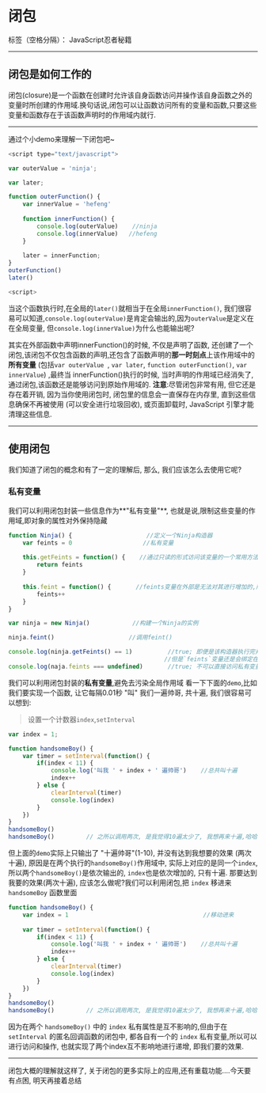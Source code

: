 ﻿# 闭包

标签（空格分隔）： JavaScript忍者秘籍

---

## 闭包是如何工作的
闭包(closure)是一个函数在创建时允许该自身函数访问并操作该自身函数之外的变量时所创建的作用域.换句话说,闭包可以让函数访问所有的变量和函数,只要这些变量和函数存在于该函数声明时的作用域内就行.
____
通过个小demo来理解一下闭包吧~
```javaScript
<script type="text/javascript">

var outerValue = 'ninja';

var later;

function outerFunction() {
    var innerValue = 'hefeng'
    
    function innerFunction() {
        console.log(outerValue)    //ninja
        console.log(innerValue)   //hefeng
    }
    
    later = innerFunction;
}
outerFunction()
later()

<script>
```
当这个函数执行时,在全局的`later()`就相当于在全局`innerFunction()`, 我们很容易可以知道,`console.log(outerValue)`是肯定会输出的,因为`outerValue`是定义在在全局变量, 但`console.log(innerValue)`为什么也能输出呢?

其实在外部函数中声明innerFunction()的时候, 不仅是声明了函数, 还创建了一个闭包,该闭包不仅包含函数的声明,还包含了函数声明的**那一时刻点**上该作用域中的**所有变量** (包括`var outerValue `, `var later`, `function outerFunction()`, `var innerValue`) ,最终当 innerFunction()执行的时候, 当时声明的作用域已经消失了, 通过闭包,该函数还是能够访问到原始作用域的.
**注意**:尽管闭包非常有用, 但它还是存在着开销, 因为当你使用闭包时, 闭包里的信息会一直保存在内存里, 直到这些信息确保不再被使用 (可以安全进行垃圾回收), 或页面卸载时, JavaScript 引擎才能清理这些信息.
___

## 使用闭包
我们知道了闭包的概念和有了一定的理解后, 那么, 我们应该怎么去使用它呢?

### 私有变量
我们可以利用闭包封装一些信息作为**"私有变量"**, 也就是说,限制这些变量的作用域,即对象的属性对外保持隐藏
```JavaScript
function Ninja() {                     //定义一个Ninja构造器
    var feints = 0                    //私有变量
    
    this.getFeints = function() {    //通过只读的形式访问该变量的一个常用方法
        return feints
    }
    
    this.feint = function() {       //feints变量在外部是无法对其进行增加的,所以通过该方法进行操作
        feints++
    }
}

var ninja = new Ninja()            //构建一个Ninja的实例

ninja.feint()                     //调用feint()

console.log(ninja.getFeints() == 1)          //true; 即便是该构造器执行完并且已经没有作用域了,
                                            //但是`feints`变量还是会绑定在`feint()`方法上
console.log(naja.feints === undefined)       //true; 不可以直接访问私有变量.
```
我们可以利用闭包封装的**私有变量**,避免去污染全局作用域
看一下下面的`demo`,比如我们要实现一个函数, 让它每隔0.01秒 "叫" 我们一遍帅哥, 共十遍, 我们很容易可以想到: 
> 设置一个计数器`index`,`setInterval`
```JavaScript
var index = 1;

function handsomeBoy() {
    var timer = setInterval(function() {
        if(index < 11) {
            console.log('叫我 ' + index + ' 遍帅哥')    //总共叫十遍
            index++
        } else {
            clearInterval(timer)
            console.log(index)
        }
    })
}
handsomeBoy()
handsomeBoy()         // 之所以调用两次, 是我觉得10遍太少了, 我想再来十遍,哈哈哈
```
但上面的`demo`实际上只输出了 "十遍帅哥"(1-10), 并没有达到我想要的效果 (两次十遍), 原因是在两个执行的`handsomeBoy()`作用域中, 实际上对应的是同一个`index`, 所以两个`handsomeBoy()`是依次输出的, `index`也是依次增加的, 只有十遍.
那要达到我要的效果(两次十遍), 应该怎么做呢?我们可以利用闭包,把 `index` 移进来 `handsomeBoy` 函数里面
```JavaScript
function handsomeBoy() {
    var index = 1                                      //移动进来
    
    var timer = setInterval(function() {
        if(index < 11) {
            console.log('叫我 ' + index + ' 遍帅哥')    //总共叫十遍
            index++
        } else {
            clearInterval(timer)
            console.log(index)
        }
    })
}
handsomeBoy()
handsomeBoy()         // 之所以调用两次, 是我觉得10遍太少了, 我想再来十遍,哈哈哈
```
因为在两个 `handsomeBoy()` 中的 `index` 私有属性是互不影响的,但由于在 `setInterval` 的匿名回调函数的闭包中, 都各自有一个的 `index` 私有变量,所以可以进行访问和操作, 也就实现了两个index互不影响地进行递增, 即我们要的效果.

___
闭包大概的理解就这样了, 关于闭包的更多实际上的应用,还有重载功能....今天要有点困, 明天再接着总结
